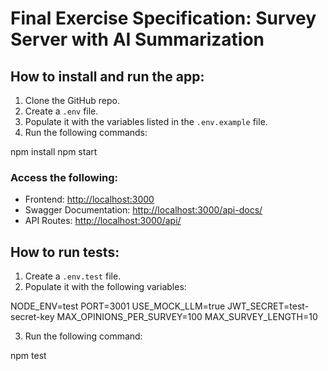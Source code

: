 # Final Exercise Specification: Survey Server with AI Summarization

## How to install and run the app:

1. Clone the GitHub repo.
2. Create a `.env` file.
3. Populate it with the variables listed in the `.env.example` file.
4. Run the following commands:

npm install
npm start


### Access the following:

* Frontend: [http://localhost:3000](http://localhost:3000)
* Swagger Documentation: [http://localhost:3000/api-docs/](http://localhost:3000/api-docs/)
* API Routes: [http://localhost:3000/api/](http://localhost:3000/api/)


## How to run tests:

1. Create a `.env.test` file.
2. Populate it with the following variables:

NODE_ENV=test
PORT=3001
USE_MOCK_LLM=true
JWT_SECRET=test-secret-key
MAX_OPINIONS_PER_SURVEY=100
MAX_SURVEY_LENGTH=10

3. Run the following command:

npm test
